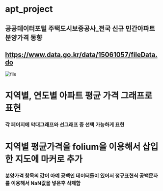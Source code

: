 # apt_project
## 공공데이터포털 주택도시보증공사_전국 신규 민간아파트 분양가격 동향 
## https://www.data.go.kr/data/15061057/fileData.do

![file](https://github.com/kirby810/apt_project/assets/130022109/95119a85-0a1d-48f1-8eef-a50cf4dd5007)

# 지역별, 연도별 아파트 평균 가격 그래프로 표현
### 각 페이지에 막대그래프와 선그래프 중 선택 가능하게 표현

# 지역별 평균가격을 folium을 이용해서 삽입한 지도에 마커로 추가




### 분양가격 항목의 값이 아예 공백인 데이터들이 있어서 정규표현식 공백문자를 이용해서 NaN값을 넣은후 삭제함